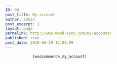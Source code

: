 ```yaml
---
ID: 99
post_title: My account
author: admin
post_excerpt: |
layout: page
permalink: http://www.mood-sync.com/my-account/
published: true
post_date: 2018-06-19 12:04:09
---
```


				[woocommerce_my_account]